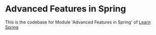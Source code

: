# Advanced Features in Spring

This is the codebase for Module 'Advanced Features in Spring' of [Learn Spring](https://www.baeldung.com/learn-spring-course)
